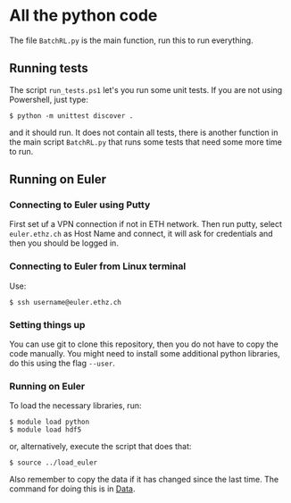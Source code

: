 # All the python code 

The file `BatchRL.py` is the main function, run this to run
everything. 

## Running tests

The script `run_tests.ps1` let's you run some unit tests.
If you are not using Powershell, just type:
```console
$ python -m unittest discover .
```
and it should run. It does not contain all tests, there is 
another function in the main script `BatchRL.py` that runs some 
tests that need some more time to run.

## Running on Euler

### Connecting to Euler using Putty

First set uf a VPN connection if not in ETH network.
Then run putty, select `euler.ethz.ch` as Host Name and connect,
it will ask for credentials and then you should be logged in.

### Connecting to Euler from Linux terminal

Use:
```console
$ ssh username@euler.ethz.ch
```

### Setting things up

You can use git to clone this repository, then you
do not have to copy the code manually.
You might need to install some additional
python libraries, do this using the flag `--user`.

### Running on Euler

To load the necessary libraries, run:
```console
$ module load python
$ module load hdf5
```
or, alternatively, execute the script that does that:
```console
$ source ../load_euler
```
Also remember to copy the data if it has changed 
since the last time. The command for doing this
is in [Data](../Data).
